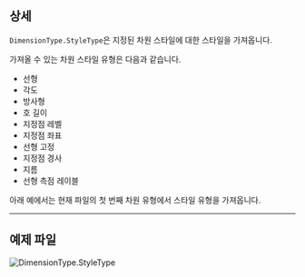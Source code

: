 ## 상세
`DimensionType.StyleType`은 지정된 차원 스타일에 대한 스타일을 가져옵니다.

가져올 수 있는 차원 스타일 유형은 다음과 같습니다.
- 선형
- 각도
- 방사형
- 호 길이
- 지정점 레벨
- 지정점 좌표
- 선형 고정
- 지정점 경사
- 지름
- 선형 측점 레이블

아래 예에서는 현재 파일의 첫 번째 차원 유형에서 스타일 유형을 가져옵니다.
___
## 예제 파일

![DimensionType.StyleType](./Revit.Elements.DimensionType.StyleType_img.jpg)
